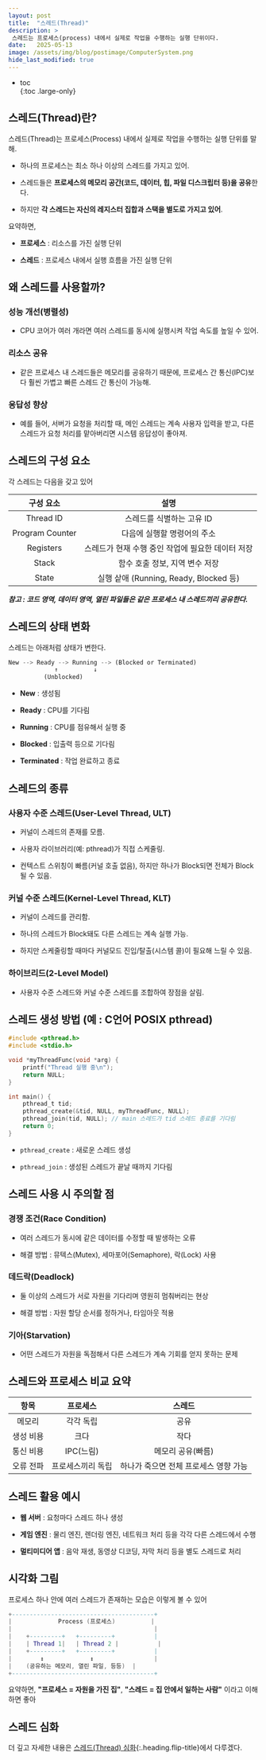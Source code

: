 ```yaml
---
layout: post
title:  "스레드(Thread)"
description: >
 스레드는 프로세스(process) 내에서 실제로 작업을 수행하는 실행 단위이다.
date:   2025-05-13
image: /assets/img/blog/postimage/ComputerSystem.png
hide_last_modified: true
---
```


* toc  
{:toc .large-only}

## 스레드(Thread)란?

스레드(Thread)는 프로세스(Process) 내에서 실제로 작업을 수행하는 실행 단위를 말해.

- 하나의 프로세스는 최소 하나 이상의 스레드를 가지고 있어.

- 스레드들은 **프로세스의 메모리 공간(코드, 데이터, 힙, 파일 디스크립터 등)을 공유**한다.

- 하지만 **각 스레드는 자신의 레지스터 집합과 스택을 별도로 가지고 있어**.

요약하면,

- **프로세스** : 리소스를 가진 실행 단위

- **스레드** : 프로세스 내에서 실행 흐름을 가진 실행 단위

## 왜 스레드를 사용할까?

### 성능 개선(병렬성)

- CPU 코어가 여러 개라면 여러 스레드를 동시에 실행시켜 작업 속도를 높일 수 있어.

### 리소스 공유

- 같은 프로세스 내 스레드들은 메모리를 공유하기 때문에, 프로세스 간 통신(IPC)보다 훨씬 가볍고 빠른 스레드 간 통신이 가능해.

### 응답성 향상

- 예를 들어, 서버가 요청을 처리할 때, 메인 스레드는 계속 사용자 입력을 받고, 다른 스레드가 요청 처리를 맡아버리면 시스템 응답성이 좋아져.

## 스레드의 구성 요소

각 스레드는 다음을 갖고 있어

| 구성 요소 | 설명 |
|:---:|:---:|
| Thread ID | 스레드를 식별하는 고유 ID |
| Program Counter | 다음에 실행할 명령어의 주소 |
| Registers | 스레드가 현재 수행 중인 작업에 필요한 데이터 저장 |
| Stack | 함수 호출 정보, 지역 변수 저장 |
| State | 실행 샅애 (Running, Ready, Blocked 등) |

***참고 : 코드 영역, 데이터 영역, 열린 파일들은 같은 프로세스 내 스레드끼리 공유한다.***

## 스레드의 상태 변화

스레드는 아래처럼 상태가 변한다.

~~~rust
New --> Ready --> Running --> (Blocked or Terminated)
             ↑          ↓
          (Unblocked)
~~~

- **New** : 생성됨

- **Ready** : CPU를 기다림

- **Running** : CPU를 점유해서 실행 중

- **Blocked** : 입출력 등으로 기다림

- **Terminated** : 작업 완료하고 종료

## 스레드의 종류

### 사용자 수준 스레드(User-Level Thread, ULT)

- 커널이 스레드의 존재를 모름.

- 사용자 라이브러리(예: pthread)가 직접 스케줄링.

- 컨텍스트 스위칭이 빠름(커널 호출 없음), 하지만 하나가 Block되면 전체가 Block될 수 있음.

### 커널 수준 스레드(Kernel-Level Thread, KLT)

- 커널이 스레드를 관리함.

- 하나의 스레드가 Block돼도 다른 스레드는 계속 실행 가능.

- 하지만 스케줄링할 때마다 커널모드 진입/탈출(시스템 콜)이 필요해 느릴 수 있음.

### 하이브리드(2-Level Model)

- 사용자 수준 스레드와 커널 수준 스레드를 조합하여 장점을 살림.

## 스레드 생성 방법 (예 : C언어 POSIX pthread)

~~~c
#include <pthread.h>
#include <stdio.h>

void *myThreadFunc(void *arg) {
    printf("Thread 실행 중\n");
    return NULL;
}

int main() {
    pthread_t tid;
    pthread_create(&tid, NULL, myThreadFunc, NULL);
    pthread_join(tid, NULL); // main 스레드가 tid 스레드 종료를 기다림
    return 0;
}
~~~

- `pthread_create` : 새로운 스레드 생성

- `pthread_join` : 생성된 스레드가 끝날 때까지 기다림

## 스레드 사용 시 주의할 점

### 경쟁 조건(Race Condition)

- 여러 스레드가 동시에 같은 데이터를 수정할 때 발생하는 오류

- 해결 방법 : 뮤텍스(Mutex), 세마포어(Semaphore), 락(Lock) 사용

### 데드락(Deadlock)

- 둘 이상의 스레드가 서로 자원을 기다리며 영원히 멈춰버리는 현상

- 해결 방법 : 자원 할당 순서를 정하거나, 타임아웃 적용

### 기아(Starvation)

- 어떤 스레드가 자원을 독점해서 다른 스레드가 계속 기회를 얻지 못하는 문제

## 스레드와 프로세스 비교 요약

| 항목 | 프로세스 | 스레드 |
|:---:|:---:|:---:|
| 메모리 | 각각 독립 | 공유 |
| 생성 비용 | 크다 | 작다 |
| 통신 비용 | IPC(느림) | 메모리 공유(빠름) |
| 오류 전파 | 프로세스끼리 독립 | 하나가 죽으면 전체 프로세스 영향 가능 |

## 스레드 활용 예시

- **웹 서버** : 요청마다 스레드 하나 생성

- **게임 엔진** : 물리 엔진, 렌더링 엔진, 네트워크 처리 등을 각각 다른 스레드에서 수행

- **멀티미디어 앱** : 음악 재생, 동영상 디코딩, 자막 처리 등을 별도 스레드로 처리

## 시각화 그림

프로세스 하나 안에 여러 스레드가 존재하는 모습은 이렇게 볼 수 있어

~~~lua
+----------------------------------------+
|             Process (프로세스)          |
|                                        |
|    +---------+   +---------+           |
|    | Thread 1|   | Thread 2 |           |
|    +---------+   +---------+           |
|        ↕             ↕                 |
|    (공유하는 메모리, 열린 파일, 등등)  |
+----------------------------------------+
~~~

요약하면,
**"프로세스 = 자원을 가진 집"**,
**"스레드 = 집 안에서 일하는 사람"**
이라고 이해하면 좋아

## 스레드 심화

더 깊고 자세한 내용은 [스레드(Thread) 심화](../../computersystem/thread-advanced){:.heading.flip-title}에서 다루겠다.